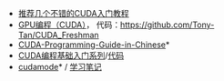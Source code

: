 

- [推荐几个不错的CUDA入门教程](https://godweiyang.com/2021/01/25/cuda-reading/)
- [GPU编程（CUDA）](https://face2ai.com/program-blog/#GPU%E7%BC%96%E7%A8%8B%EF%BC%88CUDA%EF%BC%89)， 代码：https://github.com/Tony-Tan/CUDA_Freshman
- [CUDA-Programming-Guide-in-Chinese](https://github.com/HeKun-NVIDIA/CUDA-Programming-Guide-in-Chinese/)*
- [CUDA编程基础入门系列](https://www.bilibili.com/video/BV1sM4y1x7of/)/[代码](https://github.com/sangyc10/CUDA-code)
- [cudamode](https://github.com/cuda-mode/lectures/tree/main?tab=readme-ov-file)* / [学习笔记](https://github.com/BBuf/how-to-optim-algorithm-in-cuda/tree/master/cuda-mode)







